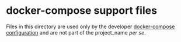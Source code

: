 # docker-compose support files

Files in this directory are used only by the developer [docker-compose
configuration](../docker-compose.yaml) and are not part of the project_name *per se*.
